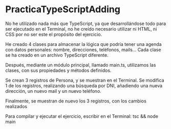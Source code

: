 # PracticaTypeScriptAdding

No he utilizado nada más que TypeScript, ya que desarrollándose todo para ser ejecutado en el Terminal, no he creído necesario utilizar ni HTML, ni CSS por no ser este el propósito del ejercicio.

He creado 4 clases para almacenar la lógica que podría tener una agenda con datos personales: nombre, direcciones, teléfonos, mails… Cada clase se ha creado en un archivo TypeScript diferente.

Después, mediante un módulo principal, llamado main.ts, utilizamos las clases, con sus propiedades y métodos definidos.

Se crean 3 registros de Persona, y se muestran en el Terminal. Se modifica 1 de los registros, realizando una búsqueda por DNI, añadiendo una nueva dirección, un nuevo mail y un nuevo teléfono.

Finalmente, se muestran de nuevo los 3 registros, con los cambios realizados

Para compilar y ejecutar el ejercicio, escribir en el Terminal: tsc && node main
